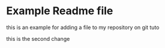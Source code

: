 # Example Readme file
this is an example for adding a file to my repository on git tuto

this is the second change
